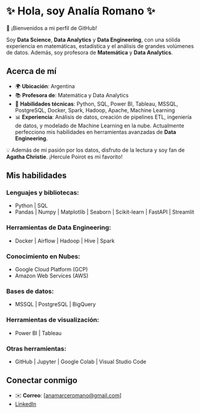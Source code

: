 # ✨ Hola, soy Analía Romano ✨  
👋 ¡Bienvenidos a mi perfil de GitHub!

Soy **Data Science**, **Data Analytics** y **Data Engineering**, con una sólida experiencia en matemáticas, estadística y el análisis de grandes volúmenes de datos. Además, soy profesora de **Matemática** y **Data Analytics**.

## Acerca de mí
- 🌍 **Ubicación**: Argentina  
- 📚 **Profesora de**: Matemática y Data Analytics  
- 🔧 **Habilidades técnicas**: Python, SQL, Power BI, Tableau, MSSQL, PostgreSQL, Docker, Spark, Hadoop, Apache, Machine Learning  
- 📊 **Experiencia**: Análisis de datos, creación de pipelines ETL, ingeniería de datos, y modelado de Machine Learning en la nube. Actualmente perfecciono mis habilidades en herramientas avanzadas de **Data Engineering**.  

💡 Además de mi pasión por los datos, disfruto de la lectura y soy fan de **Agatha Christie**. ¡Hercule Poirot es mi favorito!

## Mis habilidades

### Lenguajes y bibliotecas:
- Python | SQL
- Pandas | Numpy | Matplotlib | Seaborn | Scikit-learn | FastAPI | Streamlit

### Herramientas de Data Engineering:
- Docker | Airflow | Hadoop | Hive | Spark

### Conocimiento en Nubes:
- Google Cloud Platform (GCP)
- Amazon Web Services (AWS)

### Bases de datos:
- MSSQL | PostgreSQL | BigQuery

### Herramientas de visualización:
- Power BI | Tableau

### Otras herramientas:
- GitHub | Jupyter | Google Colab | Visual Studio Code

## Conectar conmigo

- ✉️ **Correo**: [anamarceromano@gmail.com]
- [LinkedIn](https://www.linkedin.com/in/ana-marce-romano-119b54254)
